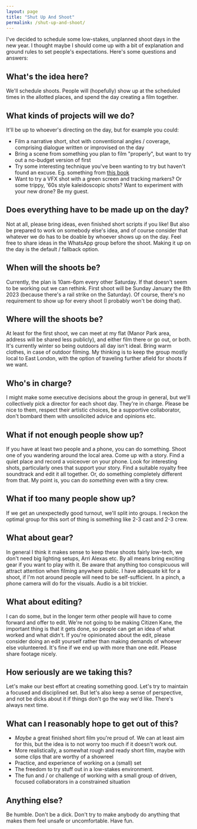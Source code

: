 ```yaml
---
layout: page
title: "Shut Up And Shoot"
permalink: /shut-up-and-shoot/
---
```


I've decided to schedule some low-stakes, unplanned shoot days in the new year. I thought maybe I should come up with a bit of explanation and ground rules to set people's expectations. Here's some questions and answers:

## What's the idea here?

We'll schedule shoots. People will (hopefully) show up at the scheduled times in the allotted places, and spend the day creating a film together.

## What kinds of projects will we do?

It'll be up to whoever's directing on the day, but for example you could:

* Film a narrative short, shot with conventional angles / coverage, comprising dialogue written or improvised on the day
* Bring a scene from something you plan to film "properly", but want to try out a no-budget version of first
* Try some interesting technique you've been wanting to try but haven't found an excuse. Eg. something from [this book](https://smile.amazon.co.uk/Master-Shots-Vol-2nd-Techniques/dp/1615930876/)
* Want to try a VFX shot with a green screen and tracking markers? Or some trippy, '60s style kaleidoscopic shots? Want to experiment with your new drone? Be my guest.

## Does everything have to be made up on the day?

Not at all, please bring ideas, even finished short scripts if you like! But also be prepared to work on somebody else's idea, and of course consider that whatever we do has to be doable by whoever shows up on the day. Feel free to share ideas in the WhatsApp group before the shoot. Making it up on the day is the default / fallback option.

## When will the shoots be?

Currently, the plan is 10am-6pm every other Saturday. If that doesn't seem to be working out we can rethink. First shoot will be Sunday January the 8th 2023 (because there's a rail strike on the Saturday). Of course, there's no requirement to show up for every shoot (I probably won't be doing that).

## Where will the shoots be?

At least for the first shoot, we can meet at my flat (Manor Park area, address will be shared less publicly), and either film there or go out, or both. It's currently winter so being outdoors all day isn't ideal. Bring warm clothes, in case of outdoor filming. My thinking is to keep the group mostly local to East London, with the option of traveling further afield for shoots if we want.

## Who's in charge?

I might make some executive decisions about the group in general, but we'll collectively pick a director for each shoot day. They're in charge. Please be nice to them, respect their artistic choices, be a supportive collaborator, don't bombard them with unsolicited advice and opinions etc.

## What if not enough people show up?

If you have at least two people and a phone, you can do something. Shoot one of you wandering around the local area. Come up with a story. Find a quiet place and record a voiceover on your phone. Look for interesting shots, particularly ones that support your story. Find a suitable royalty free soundtrack and edit it all together. Or, do something completely different from that. My point is, you can do *something* even with a tiny crew.

## What if too many people show up?

If we get an unexpectedly good turnout, we'll split into groups. I reckon the optimal group for this sort of thing is something like 2-3 cast and 2-3 crew. 

## What about gear?

In general I think it makes sense to keep these shoots fairly low-tech, we don't need big lighting setups, Arri Alexas etc. By all means bring exciting gear if you want to play with it. Be aware that anything too conspicuous will attract attention when filming anywhere public. I have adequate kit for a shoot, if I'm not around people will need to be self-sufficient. In a pinch, a phone camera will do for the visuals. Audio is a bit trickier.

## What about editing?

I can do some, but in the longer term other people will have to come forward and offer to edit. We're not going to be making Citizen Kane, the important thing is that it gets done, so people can get an idea of what worked and what didn't. If you're opinionated about the edit, please consider doing an edit yourself rather than making demands of whoever else volunteered. It's fine if we end up with more than one edit. Please share footage nicely.

## How seriously are we taking this?

Let's make our best effort at creating something good. Let's try to maintain a focused and disciplined set. But let's also keep a sense of perspective, and not be dicks about it if things don't go the way we'd like. There's always next time.

## What can I reasonably hope to get out of this?

* *Maybe* a great finished short film you're proud of. We can at least aim for this, but the idea is to not worry too much if it doesn't work out.
* More realistically, a somewhat rough and ready short film, maybe with some clips that are worthy of a showreel
* Practice, and experience of working on a (small) set
* The freedom to try stuff out in a low-stakes environment.
* The fun and / or challenge of working with a small group of driven, focused collaborators in a constrained situation

## Anything else?

Be humble. Don't be a dick. Don't try to make anybody do anything that makes them feel unsafe or uncomfortable. Have fun.

